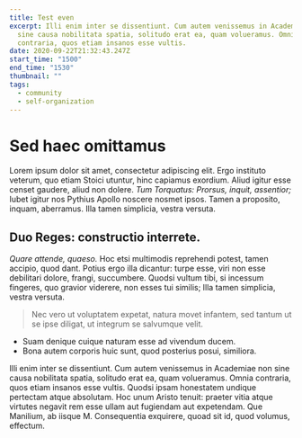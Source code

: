 ```yaml
---
title: Test even
excerpt: Illi enim inter se dissentiunt. Cum autem venissemus in Academiae non
  sine causa nobilitata spatia, solitudo erat ea, quam volueramus. Omnia
  contraria, quos etiam insanos esse vultis.
date: 2020-09-22T21:32:43.247Z
start_time: "1500"
end_time: "1530"
thumbnail: ""
tags:
  - community
  - self-organization
---
```

# Sed haec omittamus

Lorem ipsum dolor sit amet, consectetur adipiscing elit. Ergo instituto veterum, quo etiam Stoici utuntur, hinc capiamus exordium. Aliud igitur esse censet gaudere, aliud non dolere. *Tum Torquatus: Prorsus, inquit, assentior;* Iubet igitur nos Pythius Apollo noscere nosmet ipsos. Tamen a proposito, inquam, aberramus. Illa tamen simplicia, vestra versuta.

## Duo Reges: constructio interrete.

*Quare attende, quaeso.* Hoc etsi multimodis reprehendi potest, tamen accipio, quod dant. Potius ergo illa dicantur: turpe esse, viri non esse debilitari dolore, frangi, succumbere. Quodsi vultum tibi, si incessum fingeres, quo gravior viderere, non esses tui similis; Illa tamen simplicia, vestra versuta.

> Nec vero ut voluptatem expetat, natura movet infantem, sed tantum ut se ipse diligat, ut integrum se salvumque velit.

* Suam denique cuique naturam esse ad vivendum ducem.
* Bona autem corporis huic sunt, quod posterius posui, similiora.

Illi enim inter se dissentiunt. Cum autem venissemus in Academiae non sine causa nobilitata spatia, solitudo erat ea, quam volueramus. Omnia contraria, quos etiam insanos esse vultis. Quodsi ipsam honestatem undique pertectam atque absolutam. Hoc unum Aristo tenuit: praeter vitia atque virtutes negavit rem esse ullam aut fugiendam aut expetendam. Que Manilium, ab iisque M. Consequentia exquirere, quoad sit id, quod volumus, effectum.
